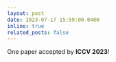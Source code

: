 ```yaml
---
layout: post
date: 2023-07-17 15:59:00-0400
inline: true
related_posts: false
---
```


One paper accepted by **ICCV 2023**!
